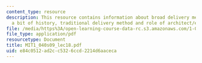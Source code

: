 ```yaml
---
content_type: resource
description: This resource contains information about broad delivery method space,
  a bit of history, traditional delivery method and role of architect/engineer.
file: /media/https%3A/open-learning-course-data-rc.s3.amazonaws.com/1-040-project-management-spring-2009/e84c0512ad2cc5326ccd2214d6aaceca_MIT1_040s09_lec18.pdf
file_type: application/pdf
resourcetype: Document
title: MIT1_040s09_lec18.pdf
uid: e84c0512-ad2c-c532-6ccd-2214d6aaceca
---
```

